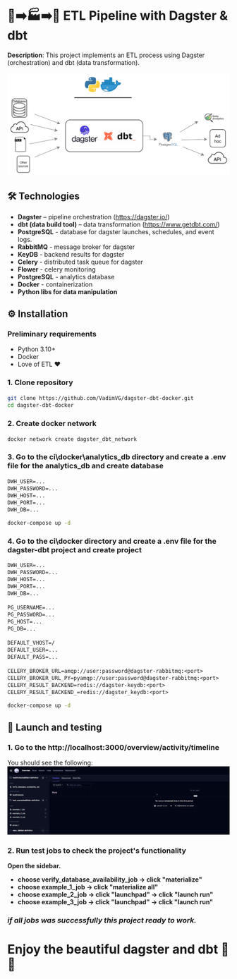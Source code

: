 # 🧩➡️🏭➡️🚛 ETL Pipeline with Dagster & dbt

**Description**: This project implements an ETL process using Dagster (orchestration) and dbt (data transformation).

![diagram.png](/readme_images/diagram.png)

## 🛠️ Technologies
- **Dagster** – pipeline orchestration (https://dagster.io/)
- **dbt (data build tool)** – data transformation (https://www.getdbt.com/)
- **PostgreSQL** - database for dagster launches, schedules, and event logs.
- **RabbitMQ** - message broker for dagster
- **KeyDB** - backend results for dagster
- **Celery** - distributed task queue for dagster
- **Flower** - celery monitoring
- **PostgreSQL** - analytics database
- **Docker** - containerization
- **Python libs for data manipulation**

## ⚙️ Installation

### Preliminary requirements
- Python 3.10+
- Docker
- Love of ETL ❤️

### 1. Clone repository
```bash
git clone https://github.com/VadimVG/dagster-dbt-docker.git
cd dagster-dbt-docker
```

### 2. Create docker network
```bash
docker network create dagster_dbt_network
```


### 3. Go to the ci\docker\analytics_db directory and create a .env file for the analytics_db and create database
```
DWH_USER=...
DWH_PASSWORD=...
DWH_HOST=...
DWH_PORT=...
DWH_DB=...
```

```bash
docker-compose up -d
```
### 4. Go to the ci\docker directory and create a .env file for the dagster-dbt project and create project
```
DWH_USER=...
DWH_PASSWORD=...
DWH_HOST=...
DWH_PORT=...
DWH_DB=...

PG_USERNAME=...
PG_PASSWORD=...
PG_HOST=...
PG_DB=...

DEFAULT_VHOST=/
DEFAULT_USER=...
DEFAULT_PASS=...   

CELERY_BROKER_URL=amqp://user:password@dagster-rabbitmq:<port>
CELERY_BROKER_URL_PY=pyamqp://user:password@dagster-rabbitmq:<port>
CELERY_RESULT_BACKEND=redis://dagster-keydb:<port>
CELERY_RESULT_BACKEND_=redis://dagster_keydb:<port>
```

```bash
docker-compose up -d
```


## 🚀 Launch and testing

### 1. Go to the http://localhost:3000/overview/activity/timeline
You should see the following:
![start_page.png](/readme_images/start_page.png)


### 2. Run test jobs to check the project's functionality
**Open the sidebar.**
- **choose verify_database_availability_job -> click "materialize"**
- **choose example_1_job -> click "materialize all"**
- **choose example_2_job -> click "launchpad" -> click "launch run"**
- **choose example_3_job -> click "launchpad" -> click "launch run"**

### ***if all jobs was successfully this project ready to work.***


# **Enjoy the beautiful dagster and dbt 🎉✨**







